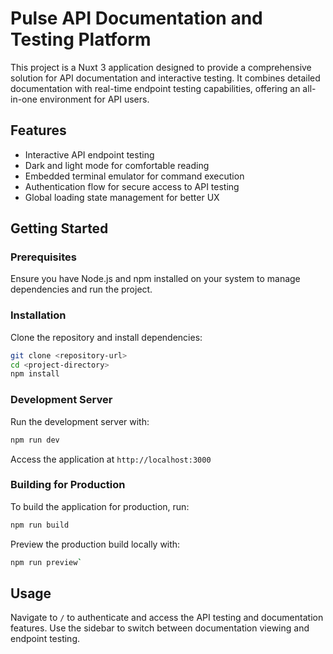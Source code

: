 # Pulse API Documentation and Testing Platform

This project is a Nuxt 3 application designed to provide a comprehensive solution for API documentation and interactive testing. It combines detailed documentation with real-time endpoint testing capabilities, offering an all-in-one environment for API users.

## Features

- Interactive API endpoint testing
- Dark and light mode for comfortable reading
- Embedded terminal emulator for command execution
- Authentication flow for secure access to API testing
- Global loading state management for better UX

## Getting Started

### Prerequisites

Ensure you have Node.js and npm installed on your system to manage dependencies and run the project.

### Installation

Clone the repository and install dependencies:

```bash
git clone <repository-url>
cd <project-directory>
npm install
```

### Development Server

Run the development server with:

```bash
npm run dev
```
Access the application at `http://localhost:3000`

### Building for Production
To build the application for production, run:

```sh
npm run build
```

Preview the production build locally with:

```sh
npm run preview`
```

## Usage

Navigate to `/` to authenticate and access the API testing and documentation features. Use the sidebar to switch between documentation viewing and endpoint testing.



